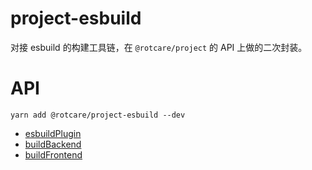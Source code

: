 # project-esbuild

对接 esbuild 的构建工具链，在 `@rotcare/project` 的 API 上做的二次封装。

# API

```
yarn add @rotcare/project-esbuild --dev
```

* [esbuildPlugin](./src/esbuildPlugin)
* [buildBackend](./src/buildBacckend)
* [buildFrontend](./src/buildFrontend)
